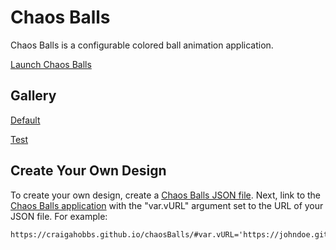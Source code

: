 # Chaos Balls

Chaos Balls is a configurable colored ball animation application.

[Launch Chaos Balls][Default]


## Gallery

[Default]

[Test]


## Create Your Own Design

To create your own design, create a [Chaos Balls JSON file][JSON]. Next, link to the [Chaos Balls
application][Default] with the "var.vURL" argument set to the URL of your JSON file. For example:

~~~
https://craigahobbs.github.io/chaosBalls/#var.vURL='https://johndoe.github.io/chaosBalls/cool.json'
~~~

[JSON]: https://craigahobbs.github.io/chaosBalls/#url=chaosBalls.md&var.vDoc=1
[Default]: https://craigahobbs.github.io/chaosBalls/#url=chaosBalls.md&var.vURL=''
[Test]: https://craigahobbs.github.io/chaosBalls/#url=chaosBalls.md&var.vURL='gallery/test.json'
